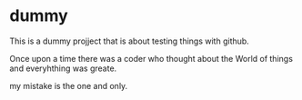 # dummy

This is a dummy projject that is about testing things with github.

Once upon a time there was a coder who thought about the World of things and everyhthing was greate.

my mistake is the one and only.
